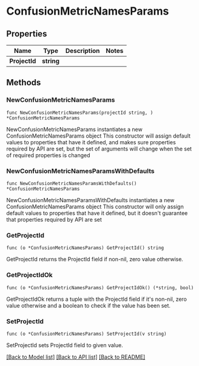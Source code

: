 # ConfusionMetricNamesParams

## Properties

Name | Type | Description | Notes
------------ | ------------- | ------------- | -------------
**ProjectId** | **string** |  | 

## Methods

### NewConfusionMetricNamesParams

`func NewConfusionMetricNamesParams(projectId string, ) *ConfusionMetricNamesParams`

NewConfusionMetricNamesParams instantiates a new ConfusionMetricNamesParams object
This constructor will assign default values to properties that have it defined,
and makes sure properties required by API are set, but the set of arguments
will change when the set of required properties is changed

### NewConfusionMetricNamesParamsWithDefaults

`func NewConfusionMetricNamesParamsWithDefaults() *ConfusionMetricNamesParams`

NewConfusionMetricNamesParamsWithDefaults instantiates a new ConfusionMetricNamesParams object
This constructor will only assign default values to properties that have it defined,
but it doesn't guarantee that properties required by API are set

### GetProjectId

`func (o *ConfusionMetricNamesParams) GetProjectId() string`

GetProjectId returns the ProjectId field if non-nil, zero value otherwise.

### GetProjectIdOk

`func (o *ConfusionMetricNamesParams) GetProjectIdOk() (*string, bool)`

GetProjectIdOk returns a tuple with the ProjectId field if it's non-nil, zero value otherwise
and a boolean to check if the value has been set.

### SetProjectId

`func (o *ConfusionMetricNamesParams) SetProjectId(v string)`

SetProjectId sets ProjectId field to given value.



[[Back to Model list]](../README.md#documentation-for-models) [[Back to API list]](../README.md#documentation-for-api-endpoints) [[Back to README]](../README.md)


